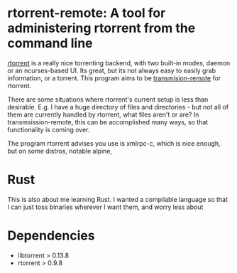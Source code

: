 # rtorrent-remote: A tool for administering rtorrent from the command line

[rtorrent](https://github.com/rakshasa/rtorrent) is a really nice torrenting backend, with two built-in modes, daemon or an ncurses-based UI. Its great, but its not always easy to easily grab information, or a torrent.
This program aims to be [transmision-remote](https://github.com/transmission/transmission/blob/master/utils/remote.cc) for rtorrent.

There are some situations where rtorrent's current setup is less than desirable. E.g. I have a huge directory of files and directories - but not all of them are currently handled by rtorrent, what files aren't or are? In transmsission-remote, this can be accomplished many ways, so that functionality is coming over.

The program rtorrent advises you use is xmlrpc-c, which is nice enough, but on some distros, notable alpine, 

# Rust

This is also about me learning Rust. I wanted a compilable language so that I can just toss binaries wherever I want them, and worry less about 

# Dependencies

 * libtorrent > 0.13.8
 * rtorrent > 0.9.8